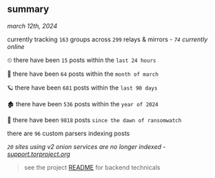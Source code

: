 
## summary
_march 12th, 2024_

currently tracking `163` groups across `299` relays & mirrors - _`74` currently online_

⏲ there have been `15` posts within the `last 24 hours`

🦈 there have been `64` posts within the `month of march`

🪐 there have been `681` posts within the `last 90 days`

🏚 there have been `536` posts within the `year of 2024`

🦕 there have been `9818` posts `since the dawn of ransomwatch`

there are `96` custom parsers indexing posts

_`20` sites using v2 onion services are no longer indexed - [support.torproject.org](https://support.torproject.org/onionservices/v2-deprecation/)_

> see the project [README](https://github.com/joshhighet/ransomwatch#ransomwatch--) for backend technicals
